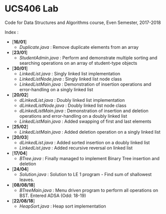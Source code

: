 # UCS406 Lab
Code for Data Structures and Algorithms course, Even Semester, 2017-2018

Index :
* [__16/01__]
   * *Duplicate.java* : Remove duplicate elements from an array
* [__23/01__]
   * *StudentAdmin.java* : Perform and demonstrate multiple sorting and searching operations on an array of student-type objects
* [__30/01__]
   * *LinkedList.java* : Singly linked list implementation
   * *LinkedListNode.java* : Singly linked list node class
   * *LinkedListMain.java* : Demonstration of insertion operations and error-handling on a singly linked list
* [__20/02__]
   * *dLinkedList.java* : Doubly linked list implementation
   * *dLinkedListNode.java* : Doubly linked list node class
   * *dLinkedListMain.java* : Demonstration of insertion and deletion operations and error-handling on a doubly linked list
   * *LinkedListMain.java* : Added swapping of first and last elements
* [__25/02__]    
  * *LinkedListMain.java* : Added deletion operation on a singly linked list
* [__20/03__]    
  * *dLinkedList.java* : Added sorted insertion on a doubly linked list
  * *LinkedList.java* : Added recursive reversal on linked list
* [__17/04__]    
  * *BTree.java* : Finally managed to implement Binary Tree insertion and deletion
* [__24/04__]    
  * *Solution.java* : Solution to LE 1 program - Find sum of shallowest leaves.
* [__08/08/18__]
  * *BTreeMain.java* : Menu driven program to perform all operations on BST. Entered ADSA (Odd: 18-19)
* [__22/08/18__]
  * *HeapSort.java* : Heap sort implementation

